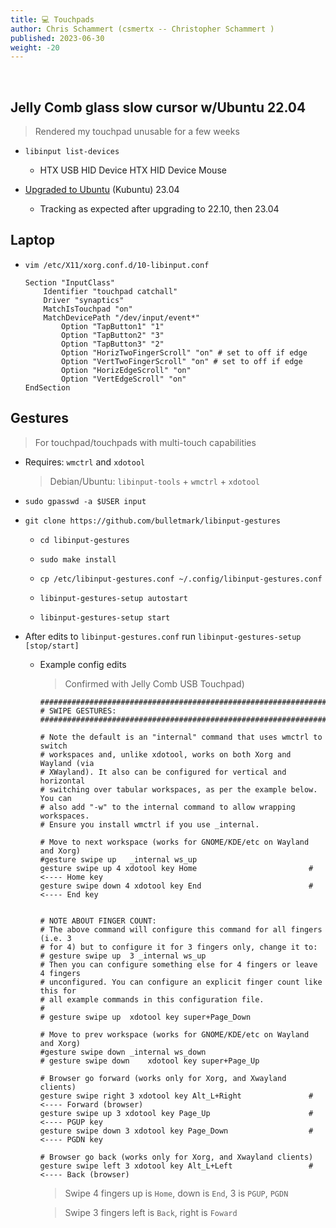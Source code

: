 ```yaml
---
title: 💻 Touchpads
author: Chris Schammert (csmertx -- Christopher Schammert )
published: 2023-06-30
weight: -20
---
```


<br />

## Jelly Comb glass slow cursor w/Ubuntu 22.04

> Rendered my touchpad unusable for a few weeks

- ```libinput list-devices```

    - HTX USB HID Device HTX HID Device Mouse

- [Upgraded to Ubuntu](/Linux/Distros/ubuntu) (Kubuntu) 23.04

    - Tracking as expected after upgrading to 22.10, then 23.04

## Laptop

- ```vim /etc/X11/xorg.conf.d/10-libinput.conf```

    ```
    Section "InputClass"
        Identifier "touchpad catchall"
        Driver "synaptics"
        MatchIsTouchpad "on"
        MatchDevicePath "/dev/input/event*"
            Option "TapButton1" "1"
            Option "TapButton2" "3"
            Option "TapButton3" "2"
            Option "HorizTwoFingerScroll" "on" # set to off if edge
            Option "VertTwoFingerScroll" "on" # set to off if edge
            Option "HorizEdgeScroll" "on"
            Option "VertEdgeScroll" "on"
    EndSection
    ```

## Gestures

> For touchpad/touchpads with multi-touch capabilities

- Requires: ```wmctrl``` and ```xdotool``` 

    > Debian/Ubuntu: ```libinput-tools``` + ```wmctrl``` + ```xdotool``` 

- ```sudo gpasswd -a $USER input```

- ```git clone https://github.com/bulletmark/libinput-gestures```

    - ```cd libinput-gestures```

    - ```sudo make install```

    - ```cp /etc/libinput-gestures.conf ~/.config/libinput-gestures.conf```

    - ```libinput-gestures-setup autostart```

    - ```libinput-gestures-setup start```

- After edits to ```libinput-gestures.conf``` run ```libinput-gestures-setup [stop/start]```

    - Example config edits
    
        > Confirmed with Jelly Comb USB Touchpad)

        ```
        ###############################################################################
        # SWIPE GESTURES:
        ###############################################################################

        # Note the default is an "internal" command that uses wmctrl to switch
        # workspaces and, unlike xdotool, works on both Xorg and Wayland (via
        # XWayland). It also can be configured for vertical and horizontal
        # switching over tabular workspaces, as per the example below. You can
        # also add "-w" to the internal command to allow wrapping workspaces.
        # Ensure you install wmctrl if you use _internal.

        # Move to next workspace (works for GNOME/KDE/etc on Wayland and Xorg)
        #gesture swipe up	_internal ws_up 
        gesture swipe up 4 xdotool key Home                         # <---- Home key
        gesture swipe down 4 xdotool key End                        # <---- End key


        # NOTE ABOUT FINGER COUNT:
        # The above command will configure this command for all fingers (i.e. 3
        # for 4) but to configure it for 3 fingers only, change it to:
        # gesture swipe up	3 _internal ws_up
        # Then you can configure something else for 4 fingers or leave 4 fingers
        # unconfigured. You can configure an explicit finger count like this for
        # all example commands in this configuration file.
        #
        # gesture swipe up	xdotool key super+Page_Down

        # Move to prev workspace (works for GNOME/KDE/etc on Wayland and Xorg)
        #gesture swipe down	_internal ws_down
        # gesture swipe down	xdotool key super+Page_Up

        # Browser go forward (works only for Xorg, and Xwayland clients)
        gesture swipe right 3 xdotool key Alt_L+Right               # <---- Forward (browser)
        gesture swipe up 3 xdotool key Page_Up                      # <---- PGUP key
        gesture swipe down 3 xdotool key Page_Down                  # <---- PGDN key

        # Browser go back (works only for Xorg, and Xwayland clients)
        gesture swipe left 3 xdotool key Alt_L+Left                 # <---- Back (browser)
        ```

        > Swipe 4 fingers up is ```Home```, down is ```End```, 3 is ```PGUP```, ```PGDN```

        > Swipe 3 fingers left is ```Back```, right is ```Foward```

